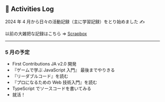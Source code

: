 ## 🐌 Activities Log

2024 年 4 月から日々の活動記録（主に学習記録）をとり始めました ✍️

以前の大雑把な記録はこちら => [Scrapbox](https://scrapbox.io/kagomen/)

---

### 5 月の予定

- First Contributions JA v2.0 開発
- 『ゲームで学ぶ JavaScript 入門』 最後までやりきる
- 『リーダブルコード』を読む
- 『プロになるための Web 技術入門』を読む
- TypeScript でソースコードを書いてみる
- 就活！
